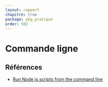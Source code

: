```yaml
---
layout: rapport
chapitre: true
package: pkg_pratique
order: 502
---
```



<!-- new slide -->

# Commande ligne 


## Références 

- [Run Node.js scripts from the command line](https://nodejs.org/en/learn/command-line/run-nodejs-scripts-from-the-command-line)